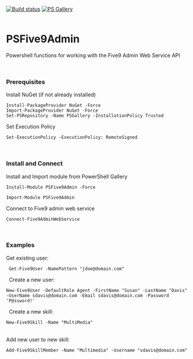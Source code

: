 ﻿[![Build status](https://ci.appveyor.com/api/projects/status/kjkrr2mo550j57mq?svg=true)](https://ci.appveyor.com/project/sqone2/psfive9admin) [![PS Gallery](https://img.shields.io/badge/install-PS%20Gallery-blue.svg)](https://www.powershellgallery.com/packages/PSFive9Admin/)  
&nbsp;

 
 # PSFive9Admin
Powershell functions for working with the Five9 Admin Web Service API
&nbsp;
&nbsp;
    
&nbsp;
&nbsp;
### Prerequisites

Install NuGet (if not already installed)

    Install-PackageProvider NuGet -Force
    Import-PackageProvider NuGet -Force
    Set-PSRepository -Name PSGallery -InstallationPolicy Trusted
    
    
Set Execution Policy

    Set-ExecutionPolicy -ExecutionPolicy: RemoteSigned
    
&nbsp;
&nbsp;
### Install and Connect

Install and Import module from PowerShell Gallery
       
    Install-Module PSFive9Admin -Force
       
    Import-Module PSFive9Admin

Connect to Five9 admin web service

    Connect-Five9AdminWebService

&nbsp;
&nbsp;
### Examples


Get existing user:

     Get-Five9User -NamePattern "jdoe@domain.com"

&nbsp;
Create a new user:

    New-Five9User -DefaultRole Agent -FirstName "Susan" -LastName "Davis" -UserName sdavis@domain.com -Email sdavis@domain.com -Password 'P@ssword!'

&nbsp;
Create a new skill:

    New-Five9Skill -Name "MultiMedia"
    
&nbsp;  
Add new user to new skill:

    Add-Five9SkillMember -Name "Multimedia" -Username "sdavis@domain.com"
    
